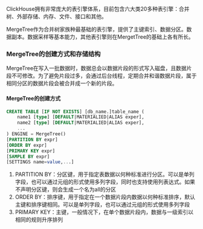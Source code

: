 ClickHouse拥有非常庞大的表引擎体系，目前包含六大类20多种表引擎：合并树、外部存储、内存、文件、接口和其他。

MergeTree作为合并树家族种最基础的表引擎，提供了主键索引、数据分区。数据副本。数据采样等基本能力，其他表引擎则在MergetTree的基础上各有所长。
### MergeTree的创建方式和存储结构
MergeTree在写入一批数据时，数据总会以数据片段的形式写入磁盘，且数据片段不可修改。为了避免片段过多，会通过后台线程，定期合并和谐数据片段，属于相同分区的数据片段会被合并成一个新的片段。
#### MergeTree的创建方式
```sql 
CREATE TABLE [IF NOT EXISTS] [db_name.]table_name (
    name1 [type] [DEFAULT|MATERIALIED|ALIAS exper],
    name2 [type] [DEFAULT|MATERIALIED|ALIAS exper],
    ...
) ENGINE = MergeTree()
[PARTITION BY expr]
[ORDER BY expr]
[PRIMARY KEY expr]
[SAMPLE BY expr]
[SETTINGS name=value,...]
```
1. PARTITION BY：分区键，用于指定表数据以何种标准进行分区。可以是单列字段，也可以通过元组的形式使用多列字段，同时也支持使用列表达式。如果不声明分区键，则会生成一个名为all的分区
2. ORDER BY：排序键，用于指定在一个数据片段内数据以何种标准排序，默认主键和排序键相同。可以是单列字段，也可以通过元组的形式使用多列字段
3. PRIMARY KEY：主键，一般情况下，在单个数据片段内，数据与一级索引以相同的规则升序排列